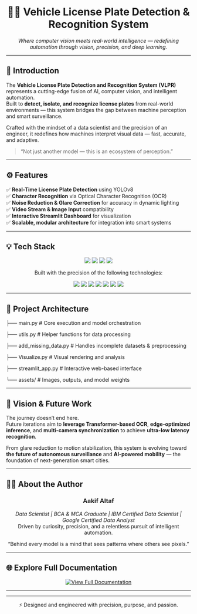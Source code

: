 <h1 align="center">
🚗✨ Vehicle License Plate Detection & Recognition System  
</h1>

<p align="center">
<em>Where computer vision meets real-world intelligence — redefining automation through vision, precision, and deep learning.</em>
</p>

 

---

## 🧠 Introduction  

The **Vehicle License Plate Detection and Recognition System (VLPR)** represents a cutting-edge fusion of AI, computer vision, and intelligent automation.  
Built to **detect, isolate, and recognize license plates** from real-world environments — this system bridges the gap between machine perception and smart surveillance.  

Crafted with the mindset of a data scientist and the precision of an engineer, it redefines how machines interpret visual data — fast, accurate, and adaptive.

> “Not just another model — this is an ecosystem of perception.”

---

## ⚙️ Features  

✅ **Real-Time License Plate Detection** using YOLOv8  
✅ **Character Recognition** via Optical Character Recognition (OCR)  
✅ **Noise Reduction & Glare Correction** for accuracy in dynamic lighting  
✅ **Video Stream & Image Input** compatibility  
✅ **Interactive Streamlit Dashboard** for visualization  
✅ **Scalable, modular architecture** for integration into smart systems  

---

## 💡 Tech Stack  

<p align="center">
  <img src="https://img.shields.io/badge/license-MIT-blue" />
  <img src="https://img.shields.io/badge/last%20commit-today-success" />
  <img src="https://img.shields.io/badge/python-83.1%25-blue" />
  <img src="https://img.shields.io/badge/languages-4-lightgrey" />
</p>

<p align="center">
Built with the precision of the following technologies:
</p>

<p align="center">
  <img src="https://img.shields.io/badge/OpenCV-black?logo=opencv&logoColor=white" />
  <img src="https://img.shields.io/badge/YOLOv8-white?logo=ultralytics&logoColor=black" />
  <img src="https://img.shields.io/badge/Python-yellow?logo=python&logoColor=blue" />
  <img src="https://img.shields.io/badge/Tesseract-OCR-blue?logo=google&logoColor=white" />
  <img src="https://img.shields.io/badge/Streamlit-red?logo=streamlit&logoColor=white" />
  <img src="https://img.shields.io/badge/Numpy-green?logo=numpy&logoColor=white" />
  <img src="https://img.shields.io/badge/Pandas-black?logo=pandas&logoColor=white" />
</p>

---

## 🚀 Project Architecture  



├── main.py # Core execution and model orchestration


├── utils.py # Helper functions for data processing


├── add_missing_data.py # Handles incomplete datasets & preprocessing


├── Visualize.py # Visual rendering and analysis


├── streamlit_app.py # Interactive web-based interface


└── assets/ # Images, outputs, and model weights





---

## 🔮 Vision & Future Work  

The journey doesn’t end here.  
Future iterations aim to **leverage Transformer-based OCR**, **edge-optimized inference**, and **multi-camera synchronization** to achieve **ultra-low latency recognition**.  

From glare reduction to motion stabilization, this system is evolving toward **the future of autonomous surveillance** and **AI-powered mobility** — the foundation of next-generation smart cities.

---

## 👨‍💻 About the Author  

<h3 align="center">Aakif Altaf</h3>

<p align="center">
<em>Data Scientist | BCA & MCA Graduate | IBM Certified Data Scientist | Google Certified Data Analyst</em><br>
Driven by curiosity, precision, and a relentless pursuit of intelligent automation.  
</p>

<p align="center">
“Behind every model is a mind that sees patterns where others see pixels.”  
</p>

---

## 🌐 Explore Full Documentation  

<p align="center">
<a href="YOUR_LINK_HERE" target="_blank">
  <img src="https://img.shields.io/badge/View%20Full%20Interactive%20Documentation-%2300FFC6?style=for-the-badge&logo=readme&logoColor=white" alt="View Full Documentation" />
</a>
</p>

---

 
---

<p align="center">
⚡ Designed and engineered with precision, purpose, and passion.  
</p>



